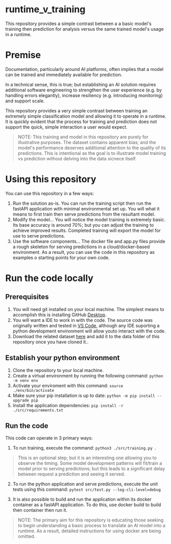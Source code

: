 # runtime_v_training
This repository provides a simple contrast between a a basic model's training then prediction for analysis versus the same trained model's usage in a runtime.

# Premise
Documentation, particularly around AI platforms, often implies that a model can be trained and immediately available for prediction.

In a technical sense, this is true; but establishing an AI solution requires additional software engineering to strengthen the user experience (e.g. by handling errors elegantly), increase resiliency (e.g. introducing monitoring) and support scale. 

This repository provides a very simple contrast between training an extremely simple classification model and allowing it to operate in a runtime.  It is quickly evident that the process for training and prediction does not support the quick, simple interaction a user would expect.

> NOTE: This training and model in this repository are purely for illustrative purposes. The dataset contains apparent bias; and the model's performance deserves additional attention to the quality of its predictions. This is intentional as the goal is to illustrate model training vs prediction without delving into the data sicnece itself. 

# Using this repository
You can use this repository in a few ways:
1. Run the solution as-is. You can run the training script then run the fastAPI application with minimal environmental set up. You will what it means to first train then serve predictions from the resultant model.
1. Modify the model... You will notice the model training is extremely basic. Its base accuracy is around 70%; but you can adjust the training to achieve improved results. Completed training will export the model for use to serve predictions.
1. Use the software components... The docker file and app.py files provide a rough skeleton for serving predictions in a cloud/docker-based environment. As a result, you can use the code in this repository as examples o starting points for your own code.

# Run the code locally
## Prerequisites
1. You will need git installed on your local machine. The simplest means to accomplish this is installing GitHub [Desktop](https://desktop.github.com/download/).
2. You will want a IDE to work in with the code. The source code was originally written and tested in [VS Code](https://code.visualstudio.com/), although any IDE suporting a python development environment will allow youto interact with the code.
3. Download the related dataset [here](https://www.kaggle.com/datasets/darelljohnson/sample-logistical-reg/data) and add it to the data folder of this repository once you have cloned it..
## Establish your python environment
1. Clone the repository to your local machine.
2. Create a virtual environment by running the following command: ```python -m venv env```
3. Activate your enviroment with this command: ```source ./env/bin/activate```
4. Make sure your pip installation is up to date: ```python -m pip install --upgrade pip```
5. Install the application dependencies: ```pip install -r ./src/requirements.txt```

## Run the code
This code can operate in 3 primary ways:

1. To run training, execute the command: ```python3 ./src/training.py ```. 
> This is an optional step; but it is an interesting one allowing you to observe the timing. Some model development patterns will fit/train a model prior to serving predictions; but this leads to a significant delay between request a prediction and seeing it served.

2. To run the python application and serve predictions, execute the unit tests using this command: ```pytest src/test.py --log-cli-level=debug```

3. It is also possible to build and run the application within its docker container as a fastAPI application. To do this, use docker build to build then container then run it. 

> NOTE: The primary aim for this repository is educating those seeking to begin understanding a basic process to translate an AI model into a runtime. As a result, detailed instructions for using docker are being omitted.
